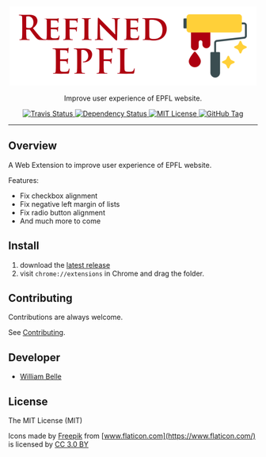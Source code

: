 <p align="center">
  <img alt="Refined EPFL" src="https://raw.githubusercontent.com/williambelle/refined-epfl/master/docs/readme/readme-logo.png">
</p>

<p align="center">
  Improve user experience of EPFL website.
</p>

<p align="center">
  <a href="https://travis-ci.org/williambelle/refined-epfl">
    <img alt="Travis Status" src="https://travis-ci.org/williambelle/refined-epfl.svg?branch=master">
  </a>
  <a href="https://david-dm.org/williambelle/refined-epfl">
    <img alt="Dependency Status" src="https://david-dm.org/williambelle/refined-epfl/status.svg"/>
  </a>
  <a href="https://raw.githubusercontent.com/williambelle/refined-epfl/master/LICENSE">
    <img alt="MIT License" src="https://img.shields.io/badge/license-MIT-blue.svg">
  </a>
  <a href='https://github.com/williambelle/refined-epfl/tags'>
    <img alt="GitHub Tag" src="https://img.shields.io/github/tag/williambelle/refined-epfl.svg" />
  </a>
</p>

---

Overview
--------

A Web Extension to improve user experience of EPFL website.

Features:

  * Fix checkbox alignment
  * Fix negative left margin of lists
  * Fix radio button alignment
  * And much more to come

Install
-------

  1. download the [latest release](https://github.com/williambelle/refined-epfl/releases/latest)
  2. visit `chrome://extensions` in Chrome and drag the folder.

Contributing
------------

Contributions are always welcome.

See [Contributing](CONTRIBUTING.md).

Developer
---------

  * [William Belle](https://github.com/williambelle)

License
-------

The MIT License (MIT)

Icons made by [Freepik](https://www.freepik.com/) from
[www.flaticon.com](https://www.flaticon.com/) is licensed by
[CC 3.0 BY](http://creativecommons.org/licenses/by/3.0/)
